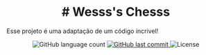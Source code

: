 <h1 align="center">
# Wesss's Chesss
</h1>
Esse projeto é uma adaptação de um código incrivel!
<p align="center">
  <img alt="GitHub language count" src="https://img.shields.io/github/languages/count/GuilhermeManzano/chess-system-java">
   <a href="https://github.com/GuilhermeManzano/projeto-base-conhecimento/master">
    <img alt="GitHub last commit" src="https://img.shields.io/github/last-commit/Wesleykfg/WesssChesss/main?color=WesssChess&label=Ultimo%20Commit&logo=WesssChess&logoColor=WesssChess">
  </a>
 <img alt="License" src="https://img.shields.io/badge/license-MIT-brightgreen">
</p>
